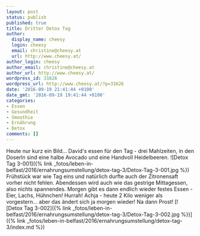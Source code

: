 ```yaml
---
layout: post
status: publish
published: true
title: Dritter Detox Tag
author:
  display_name: cheesy
  login: cheesy
  email: christine@cheesy.at
  url: http://www.cheesy.at/
author_login: cheesy
author_email: christine@cheesy.at
author_url: http://www.cheesy.at/
wordpress_id: 31626
wordpress_url: http://www.cheesy.at/?p=31626
date: '2016-09-19 21:41:44 +0100'
date_gmt: '2016-09-19 19:41:44 +0100'
categories:
- Essen
- Gesundheit
- Smoothie
- Ernährung
- Detox
comments: []
---
```

Heute nur kurz ein Bild... David's essen für den Tag - drei Mahlzeiten, in den Doserln sind eine halbe Avocado und eine Handvoll Heidelbeeren.
![Detox Tag 3-001]({% link _fotos/leben-in-belfast/2016/ernahrungsumstellung/detox-tag-3/Detox-Tag-3-001.jpg %})
Frühstück war wie Tag eins und natürlich durfte auch der Zitronensaft vorher nicht fehlen. Abendessen wird auch wie das gestrige Mittagessen, also nichts spannendes. Morgen gibt es dann endlich wieder festes Essen - Eier, Lachs, Hühnchen! Hurrah!
Achja - heute 2 Kilo weniger als vorgestern... aber das ändert sich ja morgen wieder!
Na dann Prost!
[![Detox Tag 3-002]({% link _fotos/leben-in-belfast/2016/ernahrungsumstellung/detox-tag-3/Detox-Tag-3-002.jpg %})]({% link _fotos/leben-in-belfast/2016/ernahrungsumstellung/detox-tag-3/index.md %})
